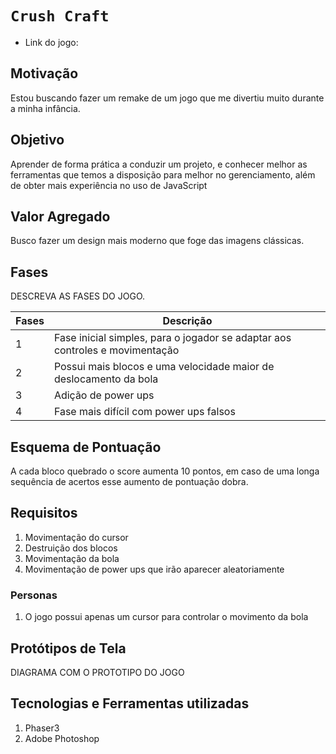 # `Crush Craft`

* Link do jogo: 

## Motivação

Estou buscando fazer um remake de um jogo que me divertiu muito durante a minha infância.

## Objetivo

Aprender de forma prática a conduzir um projeto, e conhecer melhor as ferramentas que temos a disposição para melhor no gerenciamento, além de obter mais experiência no uso de JavaScript

## Valor Agregado

Busco fazer um design mais moderno que foge das imagens clássicas.

## Fases

DESCREVA AS FASES DO JOGO.

| Fases | Descrição |
| ----- | ----------- |
| 1     | Fase inicial simples, para o jogador se adaptar aos controles e movimentação |
| 2     | Possui mais blocos e uma velocidade maior de deslocamento da bola |
| 3     | Adição de power ups |
| 4     | Fase mais difícil com power ups falsos |

## Esquema de Pontuação

A cada bloco quebrado o score aumenta 10 pontos, em caso de uma longa sequência de acertos esse aumento de pontuação dobra.


## Requisitos

1. Movimentação do cursor
2. Destruição dos blocos
3. Movimentação da bola
4. Movimentação de power ups que irão aparecer aleatoriamente

### Personas

1. O jogo possui apenas um cursor para controlar o movimento da bola

## Protótipos de Tela

DIAGRAMA COM O PROTOTIPO DO JOGO

## Tecnologias e Ferramentas utilizadas

1. Phaser3
2. Adobe Photoshop